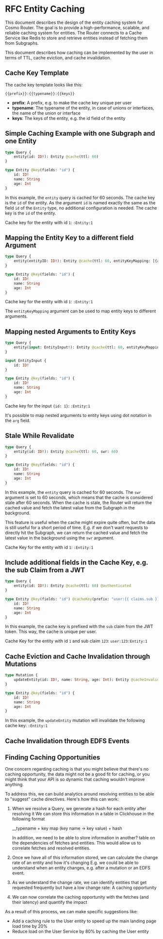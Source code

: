 # RFC Entity Caching

This document describes the design of the entity caching system for Cosmo Router.
The goal is to provide a high-performance, scalable, and reliable caching system for entities.
The Router connects to a Cache Service like Redis to store and retrieve entities instead of fetching them from Subgraphs.

This document describes how caching can be implemented by the user in terms of TTL, cache eviction, and cache invalidation.

## Cache Key Template

The cache key template looks like this:

```
{{prefix}}:{{typename}}:{{keys}}
```

- **prefix**: A prefix, e.g. to make the cache key unique per user
- **typename**: The typename of the entity, in case of unions or interfaces, the name of the union or interface
- **keys**: The keys of the entity, e.g. the id field of the entity

## Simple Caching Example with one Subgraph and one Entity

```graphql
type Query {
    entity(id: ID!): Entity @cache(ttl: 60)
}

type Entity @key(fields: "id") {
    id: ID!
    name: String
    age: Int
}
```

In this example, the `entity` query is cached for 60 seconds. The cache key is the `id` of the entity.
As the argument `id` is named exactly the same as the field `id` of the `Entity` type,
no additional configuration is needed.
The cache key is the `id` of the entity.

Cache key for the entity with id `1`: `:Entity:1`

## Mapping the Entity Key to a different field Argument

```graphql
type Query {
    entity(entityID: ID!): Entity @cache(ttl: 60, entityKeyMapping: [{arg: "entityID", field: "id"}])
}

type Entity @key(fields: "id") {
    id: ID!
    name: String
    age: Int
}
```

Cache key for the entity with id `1`: `:Entity:1`

The `entityKeyMapping` argument can be used to map entity keys to different arguments.

## Mapping nested Arguments to Entity Keys

```graphql
type Query {
    entity(input: EntityInput!): Entity @cache(ttl: 60, entityKeyMapping: [{arg: "entity.id", field: "id"}])
}

input EntityInput {
    id: ID!
}

type Entity @key(fields: "id") {
    id: ID!
    name: String
    age: Int
}
```

Cache key for the input `{id: 1}`: `:Entity:1`

It's possible to map nested arguments to entity keys using dot notation in the `arg` field.

## Stale While Revalidate

```graphql
type Query {
    entity(id: ID!): Entity @cache(ttl: 60, swr: 60)
}

type Entity @key(fields: "id") {
    id: ID!
    name: String
    age: Int
}
```

In this example, the `entity` query is cached for 60 seconds.
The `swr` argument is set to 60 seconds, which means that the cache is considered stale after 60 seconds.
When the cache is stale, the Router will return the cached value and fetch the latest value from the Subgraph in the background.

This feature is useful when the cache might expire quite often, but the data is still useful for a short period of time.
E.g. if we don't want requests to directly hit the Subgraph,
we can return the cached value and fetch the latest value in the background using the `swr` argument.

Cache Key for the entity with id `1`: `:Entity:1`

## Include additional fields in the Cache Key, e.g. the sub Claim from a JWT

```graphql
type Query {
    entity(id: ID!): Entity @cache(ttl: 60) @authenticated
}

type Entity @key(fields: "id") @cacheKey(prefix: "user:{{ claims.sub }}") {
    id: ID!
    name: String
    age: Int
}
```

In this example, the cache key is prefixed with the `sub` claim from the JWT token.
This way, the cache is unique per user.

Cache Key for the entity with id `1` and sub claim `123`: `user:123:Entity:1`

## Cache Eviction and Cache Invalidation through Mutations

```graphql
type Mutation {
    updateEntity(id: ID!, name: String, age: Int): Entity @cacheInvalidate
}

type Entity @key(fields: "id") {
    id: ID!
    name: String
    age: Int
}
```

In this example, the `updateEntity` mutation will invalidate the following cache key: `:Entity:1`

## Cache Invalidation through EDFS Events

## Finding Caching Opportunities

One concern regarding caching is that you might believe that there's no caching opportunity,
the data might not be a good fit for caching,
or you might think that your API is so dynamic that caching wouldn't improve anything.

To address this, we can build analytics around resolving entities to be able to "suggest" cache directives.
Here's how this can work:

1. When we resolve a Query, we generate a hash for each entity after resolving it
   We can store this information in a table in Clickhouse in the following format

   __typename + key map (key name -> key value) + hash

   In addition, we need to be able to store information in another? table on the dependencies of fetches and entities.
   This would allow us to correlate fetches and resolved entities.

2. Once we have all of this information stored, we can calculate the change rate of an entity and how it's changing
   E.g. we could be able to understand when an entity changes, e.g. after a mutation or an EDFS event.

3. As we understand the change rate, we can identify entities that get requested frequently but have a low change rate: A caching opportunity
4. We can now correlate the caching opportunity with the fetches (and their latency) and quantify the impact

As a result of this process, we can make specific suggestions like:
- Add a caching rule to the User entity to speed up the main landing page load time by 20%
- Reduce load on the User Service by 80% by caching the User entity




